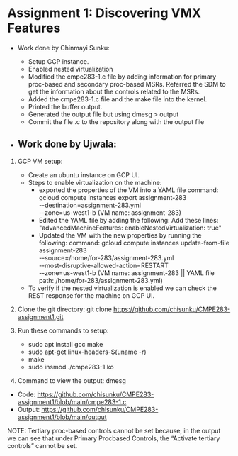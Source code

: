 <h1>Assignment 1: Discovering VMX Features</h1>

- Work done by Chinmayi Sunku:
    - Setup GCP instance. 
    - Enabled nested virtualization 
    - Modified the cmpe283-1.c file by adding information for primary proc-based and secondary proc-based MSRs. Referred the SDM to get the information about the controls related to the MSRs.
    - Added the cmpe283-1.c file and the make file into the kernel.
    - Printed the buffer output.
    - Generated the output file but using dmesg > output
    - Commit the file .c to the repository along with the output file

- Work done by Ujwala:
    - 


1) GCP VM setup:
    - Create an ubuntu instance on GCP UI.
    - Steps to enable virtualization on the machine:
        - exported the properties of the VM into a YAML file
    	    command: gcloud compute instances export assignment-283 \
              		 --destination=assignment-283.yml \
              		 --zone=us-west1-b
            (VM name: assignment-283)
        - Edited the YAML file by adding the following:
    		Add these lines: 
                "advancedMachineFeatures:
      				enableNestedVirtualization: true"
        - Updated the VM with the new properties by running the following:
   	 		command: gcloud compute instances update-from-file assignment-283 \
              		 --source=/home/for-283/assignment-283.yml \
              		 --most-disruptive-allowed-action=RESTART \
              		 --zone=us-west1-b
            (VM name: assignment-283 || YAML file path: /home/for-283/assignment-283.yml)    
    - To verify if the nested virtualization is enabled we can check the REST response for the machine on GCP UI.

2) Clone the git directory: git clone https://github.com/chisunku/CMPE283-assignment1.git
3) Run these commands to setup:
    - sudo apt install gcc make
    - sudo apt-get linux-headers-$(uname -r)
    - make
    - sudo insmod ./cmpe283-1.ko
4) Command to view the output: dmesg

- Code: https://github.com/chisunku/CMPE283-assignment1/blob/main/cmpe283-1.c
- Output: https://github.com/chisunku/CMPE283-assignment1/blob/main/output

NOTE: Tertiary proc-based controls cannot be set because, in the output we can see that under Primary Procbased Controls, the “Activate tertiary controls” cannot be set. 

